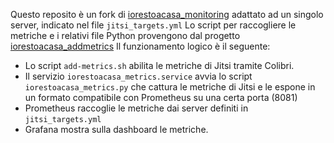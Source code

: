 Questo reposito è un fork di  [iorestoacasa_monitoring](https://github.com/iorestoacasa-work/iorestoacasa_monitoring)
adattato ad un singolo server, indicato nel file `jitsi_targets.yml`
Lo script per raccogliere le metriche e i relativi file Python provengono dal progetto [iorestoacasa_addmetrics](https://github.com/iorestoacasa-work/iorestoacasa_addmetrics)
Il funzionamento logico è il seguente: 
* Lo script `add-metrics.sh` abilita le metriche di Jitsi tramite Colibri.
* Il servizio `iorestoacasa_metrics.service` avvia lo script `iorestoacasa_metrics.py` che cattura le metriche di Jitsi e le espone in un formato compatibile con Prometheus su una certa porta (8081)
* Prometheus raccoglie le metriche dai server definiti in `jitsi_targets.yml`
* Grafana mostra sulla dashboard le metriche.
